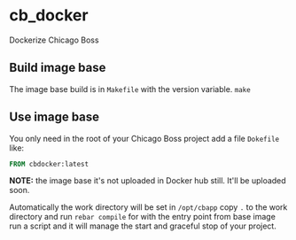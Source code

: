 # cb_docker
Dockerize Chicago Boss

## Build image base
The image base build is in `Makefile` with the version variable.
`make`

## Use image base
You only need in the root of your Chicago Boss project add a file
`Dokefile` like:
```Dockerfile
FROM cbdocker:latest
```
**NOTE:** the image base it's not uploaded in Docker hub still. It'll be uploaded soon.

Automatically the work directory will be set in `/opt/cbapp` copy `.`
to the work directory and run `rebar compile` for with the entry point
from base image run a script and it will manage the start and graceful
stop of your project.
